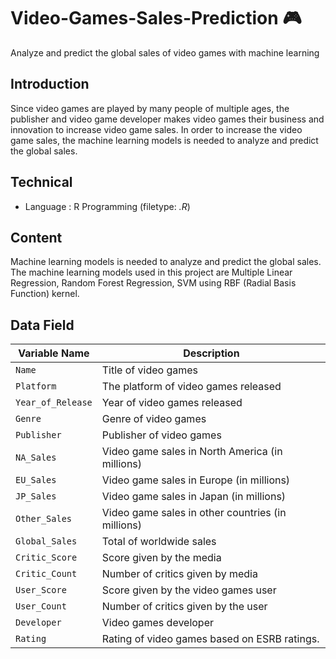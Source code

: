 # Video-Games-Sales-Prediction :video_game:
Analyze and predict the global sales of video games with machine learning

## Introduction
Since video games are played by many people of multiple ages, the publisher and video game developer makes video games their business and innovation to increase video game sales. In order to increase the video game sales, the machine learning models is needed to analyze and predict the global sales.

## Technical 
- Language : R Programming (filetype: *.R*)  

## Content 
Machine learning models is needed to analyze and predict the global sales. The machine learning models used in this project are Multiple Linear Regression, Random Forest Regression, SVM using RBF (Radial Basis Function) kernel.

## Data Field


| Variable Name | Description |
| --- | --- |
| `Name` | Title of video games |
| `Platform` | The platform of video games released |
| `Year_of_Release` | Year of video games released |
| `Genre` | Genre of video games |
| `Publisher` | Publisher of video games |
| `NA_Sales` | Video game sales in North America (in millions) |
| `EU_Sales` | Video game sales in Europe (in millions) |
| `JP_Sales` | Video game sales in Japan (in millions) |
| `Other_Sales` | Video game sales in other countries (in millions) |
| `Global_Sales` | Total of worldwide sales |
| `Critic_Score` | Score given by the media |
| `Critic_Count` | Number of critics given by media |
| `User_Score` | Score given by the video games user |
| `User_Count` | Number of critics given by the user |
| `Developer` | Video games developer |
| `Rating` | Rating of video games based on ESRB ratings. | 

